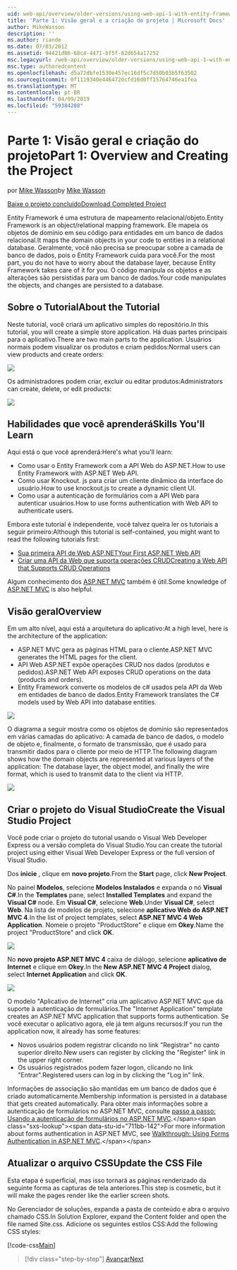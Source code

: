```yaml
---
uid: web-api/overview/older-versions/using-web-api-1-with-entity-framework-5/using-web-api-with-entity-framework-part-1
title: 'Parte 1: Visão geral e a criação do projeto | Microsoft Docs'
author: MikeWasson
description: ''
ms.author: riande
ms.date: 07/03/2012
ms.assetid: 94421d86-68c4-4471-bf5f-82d654a17252
msc.legacyurl: /web-api/overview/older-versions/using-web-api-1-with-entity-framework-5/using-web-api-with-entity-framework-part-1
msc.type: authoredcontent
ms.openlocfilehash: d5a72dbfe1530e457ec16df5c7d50b03b5f63502
ms.sourcegitcommit: 0f1119340e4464720cfd16d0ff15764746ea1fea
ms.translationtype: MT
ms.contentlocale: pt-BR
ms.lasthandoff: 04/09/2019
ms.locfileid: "59384208"
---
```

# <a name="part-1-overview-and-creating-the-project"></a><span data-ttu-id="711bb-102">Parte 1: Visão geral e criação do projeto</span><span class="sxs-lookup"><span data-stu-id="711bb-102">Part 1: Overview and Creating the Project</span></span>

<span data-ttu-id="711bb-103">por [Mike Wasson](https://github.com/MikeWasson)</span><span class="sxs-lookup"><span data-stu-id="711bb-103">by [Mike Wasson](https://github.com/MikeWasson)</span></span>

[<span data-ttu-id="711bb-104">Baixe o projeto concluído</span><span class="sxs-lookup"><span data-stu-id="711bb-104">Download Completed Project</span></span>](http://code.msdn.microsoft.com/ASP-NET-Web-API-with-afa30545)

<span data-ttu-id="711bb-105">Entity Framework é uma estrutura de mapeamento relacional/objeto.</span><span class="sxs-lookup"><span data-stu-id="711bb-105">Entity Framework is an object/relational mapping framework.</span></span> <span data-ttu-id="711bb-106">Ele mapeia os objetos de domínio em seu código para entidades em um banco de dados relacional.</span><span class="sxs-lookup"><span data-stu-id="711bb-106">It maps the domain objects in your code to entities in a relational database.</span></span> <span data-ttu-id="711bb-107">Geralmente, você não precisa se preocupar sobre a camada de banco de dados, pois o Entity Framework cuida para você.</span><span class="sxs-lookup"><span data-stu-id="711bb-107">For the most part, you do not have to worry about the database layer, because Entity Framework takes care of it for you.</span></span> <span data-ttu-id="711bb-108">O código manipula os objetos e as alterações são persistidas para um banco de dados.</span><span class="sxs-lookup"><span data-stu-id="711bb-108">Your code manipulates the objects, and changes are persisted to a database.</span></span>

## <a name="about-the-tutorial"></a><span data-ttu-id="711bb-109">Sobre o Tutorial</span><span class="sxs-lookup"><span data-stu-id="711bb-109">About the Tutorial</span></span>

<span data-ttu-id="711bb-110">Neste tutorial, você criará um aplicativo simples do repositório.</span><span class="sxs-lookup"><span data-stu-id="711bb-110">In this tutorial, you will create a simple store application.</span></span> <span data-ttu-id="711bb-111">Há duas partes principais para o aplicativo.</span><span class="sxs-lookup"><span data-stu-id="711bb-111">There are two main parts to the application.</span></span> <span data-ttu-id="711bb-112">Usuários normais podem visualizar os produtos e criam pedidos:</span><span class="sxs-lookup"><span data-stu-id="711bb-112">Normal users can view products and create orders:</span></span>

![](using-web-api-with-entity-framework-part-1/_static/image1.png)

<span data-ttu-id="711bb-113">Os administradores podem criar, excluir ou editar produtos:</span><span class="sxs-lookup"><span data-stu-id="711bb-113">Administrators can create, delete, or edit products:</span></span>

![](using-web-api-with-entity-framework-part-1/_static/image2.png)

## <a name="skills-youll-learn"></a><span data-ttu-id="711bb-114">Habilidades que você aprenderá</span><span class="sxs-lookup"><span data-stu-id="711bb-114">Skills You'll Learn</span></span>

<span data-ttu-id="711bb-115">Aqui está o que você aprenderá:</span><span class="sxs-lookup"><span data-stu-id="711bb-115">Here's what you'll learn:</span></span>

- <span data-ttu-id="711bb-116">Como usar o Entity Framework com a API Web do ASP.NET.</span><span class="sxs-lookup"><span data-stu-id="711bb-116">How to use Entity Framework with ASP.NET Web API.</span></span>
- <span data-ttu-id="711bb-117">Como usar Knockout. js para criar um cliente dinâmico da interface do usuário.</span><span class="sxs-lookup"><span data-stu-id="711bb-117">How to use knockout.js to create a dynamic client UI.</span></span>
- <span data-ttu-id="711bb-118">Como usar a autenticação de formulários com a API Web para autenticar usuários.</span><span class="sxs-lookup"><span data-stu-id="711bb-118">How to use forms authentication with Web API to authenticate users.</span></span>

<span data-ttu-id="711bb-119">Embora este tutorial é independente, você talvez queira ler os tutoriais a seguir primeiro:</span><span class="sxs-lookup"><span data-stu-id="711bb-119">Although this tutorial is self-contained, you might want to read the following tutorials first:</span></span>

- [<span data-ttu-id="711bb-120">Sua primeira API de Web ASP.NET</span><span class="sxs-lookup"><span data-stu-id="711bb-120">Your First ASP.NET Web API</span></span>](../../getting-started-with-aspnet-web-api/tutorial-your-first-web-api.md)
- [<span data-ttu-id="711bb-121">Criar uma API da Web que suporta operações CRUD</span><span class="sxs-lookup"><span data-stu-id="711bb-121">Creating a Web API that Supports CRUD Operations</span></span>](../creating-a-web-api-that-supports-crud-operations.md)

<span data-ttu-id="711bb-122">Algum conhecimento dos [ASP.NET MVC](../../../../mvc/index.md) também é útil.</span><span class="sxs-lookup"><span data-stu-id="711bb-122">Some knowledge of [ASP.NET MVC](../../../../mvc/index.md) is also helpful.</span></span>

## <a name="overview"></a><span data-ttu-id="711bb-123">Visão geral</span><span class="sxs-lookup"><span data-stu-id="711bb-123">Overview</span></span>

<span data-ttu-id="711bb-124">Em um alto nível, aqui está a arquitetura do aplicativo:</span><span class="sxs-lookup"><span data-stu-id="711bb-124">At a high level, here is the architecture of the application:</span></span>

- <span data-ttu-id="711bb-125">ASP.NET MVC gera as páginas HTML para o cliente.</span><span class="sxs-lookup"><span data-stu-id="711bb-125">ASP.NET MVC generates the HTML pages for the client.</span></span>
- <span data-ttu-id="711bb-126">API Web ASP.NET expõe operações CRUD nos dados (produtos e pedidos).</span><span class="sxs-lookup"><span data-stu-id="711bb-126">ASP.NET Web API exposes CRUD operations on the data (products and orders).</span></span>
- <span data-ttu-id="711bb-127">Entity Framework converte os modelos de c# usados pela API da Web em entidades de banco de dados.</span><span class="sxs-lookup"><span data-stu-id="711bb-127">Entity Framework translates the C# models used by Web API into database entities.</span></span>

![](using-web-api-with-entity-framework-part-1/_static/image3.png)

<span data-ttu-id="711bb-128">O diagrama a seguir mostra como os objetos de domínio são representados em várias camadas do aplicativo: A camada de banco de dados, o modelo de objeto e, finalmente, o formato de transmissão, que é usado para transmitir dados para o cliente por meio de HTTP.</span><span class="sxs-lookup"><span data-stu-id="711bb-128">The following diagram shows how the domain objects are represented at various layers of the application: The database layer, the object model, and finally the wire format, which is used to transmit data to the client via HTTP.</span></span>

![](using-web-api-with-entity-framework-part-1/_static/image4.png)

## <a name="create-the-visual-studio-project"></a><span data-ttu-id="711bb-129">Criar o projeto do Visual Studio</span><span class="sxs-lookup"><span data-stu-id="711bb-129">Create the Visual Studio Project</span></span>

<span data-ttu-id="711bb-130">Você pode criar o projeto do tutorial usando o Visual Web Developer Express ou a versão completa do Visual Studio.</span><span class="sxs-lookup"><span data-stu-id="711bb-130">You can create the tutorial project using either Visual Web Developer Express or the full version of Visual Studio.</span></span>

<span data-ttu-id="711bb-131">Dos **inicie** , clique em **novo projeto**.</span><span class="sxs-lookup"><span data-stu-id="711bb-131">From the **Start** page, click **New Project**.</span></span>

<span data-ttu-id="711bb-132">No painel **Modelos**, selecione **Modelos Instalados** e expanda o nó **Visual C#**.</span><span class="sxs-lookup"><span data-stu-id="711bb-132">In the **Templates** pane, select **Installed Templates** and expand the **Visual C#** node.</span></span> <span data-ttu-id="711bb-133">Em **Visual C#**, selecione **Web**.</span><span class="sxs-lookup"><span data-stu-id="711bb-133">Under **Visual C#**, select **Web**.</span></span> <span data-ttu-id="711bb-134">Na lista de modelos de projeto, selecione **aplicativo Web do ASP.NET MVC 4**.</span><span class="sxs-lookup"><span data-stu-id="711bb-134">In the list of project templates, select **ASP.NET MVC 4 Web Application**.</span></span> <span data-ttu-id="711bb-135">Nomeie o projeto "ProductStore" e clique em **Okey**.</span><span class="sxs-lookup"><span data-stu-id="711bb-135">Name the project "ProductStore" and click **OK**.</span></span>

![](using-web-api-with-entity-framework-part-1/_static/image5.png)

<span data-ttu-id="711bb-136">No **novo projeto ASP.NET MVC 4** caixa de diálogo, selecione **aplicativo de Internet** e clique em **Okey**.</span><span class="sxs-lookup"><span data-stu-id="711bb-136">In the **New ASP.NET MVC 4 Project** dialog, select **Internet Application** and click **OK**.</span></span>

![](using-web-api-with-entity-framework-part-1/_static/image6.png)

<span data-ttu-id="711bb-137">O modelo "Aplicativo de Internet" cria um aplicativo ASP.NET MVC que dá suporte à autenticação de formulários.</span><span class="sxs-lookup"><span data-stu-id="711bb-137">The "Internet Application" template creates an ASP.NET MVC application that supports forms authentication.</span></span> <span data-ttu-id="711bb-138">Se você executar o aplicativo agora, ele já tem alguns recursos:</span><span class="sxs-lookup"><span data-stu-id="711bb-138">If you run the application now, it already has some features:</span></span>

- <span data-ttu-id="711bb-139">Novos usuários podem registrar clicando no link "Registrar" no canto superior direito.</span><span class="sxs-lookup"><span data-stu-id="711bb-139">New users can register by clicking the "Register" link in the upper right corner.</span></span>
- <span data-ttu-id="711bb-140">Os usuários registrados podem fazer logon, clicando no link "Entrar".</span><span class="sxs-lookup"><span data-stu-id="711bb-140">Registered users can log in by clicking the "Log in" link.</span></span>

<span data-ttu-id="711bb-141">Informações de associação são mantidas em um banco de dados que é criado automaticamente.</span><span class="sxs-lookup"><span data-stu-id="711bb-141">Membership information is persisted in a database that gets created automatically.</span></span> <span data-ttu-id="711bb-142">Para obter mais informações sobre a autenticação de formulários no ASP.NET MVC, consulte [passo a passo: Usando a autenticação de formulários no ASP.NET MVC](https://msdn.microsoft.com/library/ff398049(VS.98).aspx).</span><span class="sxs-lookup"><span data-stu-id="711bb-142">For more information about forms authentication in ASP.NET MVC, see [Walkthrough: Using Forms Authentication in ASP.NET MVC](https://msdn.microsoft.com/library/ff398049(VS.98).aspx).</span></span>

## <a name="update-the-css-file"></a><span data-ttu-id="711bb-143">Atualizar o arquivo CSS</span><span class="sxs-lookup"><span data-stu-id="711bb-143">Update the CSS File</span></span>

<span data-ttu-id="711bb-144">Esta etapa é superficial, mas isso tornará as páginas renderizado da seguinte forma as capturas de tela anteriores.</span><span class="sxs-lookup"><span data-stu-id="711bb-144">This step is cosmetic, but it will make the pages render like the earlier screen shots.</span></span>

<span data-ttu-id="711bb-145">No Gerenciador de soluções, expanda a pasta de conteúdo e abra o arquivo chamado CSS.</span><span class="sxs-lookup"><span data-stu-id="711bb-145">In Solution Explorer, expand the Content folder and open the file named Site.css.</span></span> <span data-ttu-id="711bb-146">Adicione os seguintes estilos CSS:</span><span class="sxs-lookup"><span data-stu-id="711bb-146">Add the following CSS styles:</span></span>

[!code-css[Main](using-web-api-with-entity-framework-part-1/samples/sample1.css)]

> [!div class="step-by-step"]
> [<span data-ttu-id="711bb-147">Avançar</span><span class="sxs-lookup"><span data-stu-id="711bb-147">Next</span></span>](using-web-api-with-entity-framework-part-2.md)
